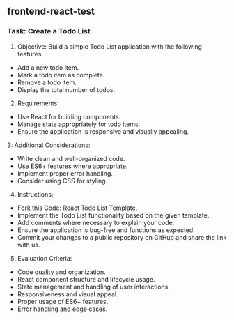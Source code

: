 ## frontend-react-test
### Task: Create a Todo List

1. Objective: Build a simple Todo List application with the following features:

* Add a new todo item.
* Mark a todo item as complete.
* Remove a todo item.
* Display the total number of todos.

2. Requirements:

* Use React for building components.
* Manage state appropriately for todo items.
* Ensure the application is responsive and visually appealing.

3: Additional Considerations:

* Write clean and well-organized code.
* Use ES6+ features where appropriate.
* Implement proper error handling.
* Consider using CSS for styling.
  
4. Instructions:

* Fork this Code: React Todo List Template.
* Implement the Todo List functionality based on the given template.
* Add comments where necessary to explain your code.
* Ensure the application is bug-free and functions as expected.
* Commit your changes to a public repository on GitHub and share the link with us.

5. Evaluation Criteria:

* Code quality and organization.
* React component structure and lifecycle usage.
* State management and handling of user interactions.
* Responsiveness and visual appeal.
* Proper usage of ES6+ features.
* Error handling and edge cases.


  
